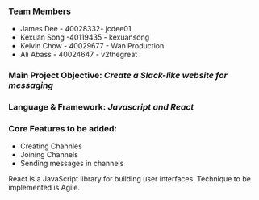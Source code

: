 ### Team Members

- James Dee - 40028332- jcdee01
- Kexuan Song  -40119435  - kexuansong
- Kelvin Chow - 40029677 - Wan Production
- Ali Abass - 40024647 - v2thegreat

### Main Project Objective: _Create a Slack-like website for messaging_

### Language & Framework: _Javascript and React_

### Core Features to be added: 
- Creating Channles
- Joining Channels
- Sending messages in channels

React is a JavaScript library for building user interfaces.
Technique to be implemented is Agile.
